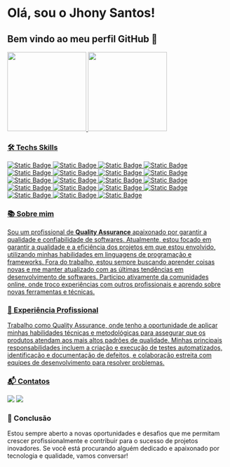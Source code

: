 # Olá, sou o Jhony Santos! 
## Bem vindo ao meu perfil GitHub 👋
<div>
<a href="https://github.com/jhonyrcs">
  <img loading="lazy" height="180em" src="https://github-readme-stats.vercel.app/api?username=jhonyrcs&show_icons=true&theme=tokyonight&include_all_commits=true&count_private=true"/>
  <img loading="lazy" height="180em" src="https://github-readme-stats.vercel.app/api/top-langs/?username=jhonyrcs&layout=compact&langs_count=7&theme=tokyonight"/>
</div>

### 🛠 Techs Skills
<!-- <div>
  <img src="https://cdn.jsdelivr.net/gh/devicons/devicon@latest/icons/html5/html5-original.svg" width="40" height="40" />  
  <img src="https://cdn.jsdelivr.net/gh/devicons/devicon@latest/icons/css3/css3-original.svg" width="40" height="40" />  
  <img src="https://cdn.jsdelivr.net/gh/devicons/devicon@latest/icons/javascript/javascript-original.svg" width="40" height="40" />
  <img src="https://cdn.jsdelivr.net/gh/devicons/devicon@latest/icons/bootstrap/bootstrap-original.svg" width="40" height="40" />  
  <img src="https://cdn.jsdelivr.net/gh/devicons/devicon@latest/icons/react/react-original.svg" width="40" height="40" />
  <img src="https://cdn.jsdelivr.net/gh/devicons/devicon@latest/icons/cypressio/cypressio-original.svg" width="40" height="40" />
  <img src="https://cdn.jsdelivr.net/gh/devicons/devicon@latest/icons/nodejs/nodejs-original-wordmark.svg" width="40" height="40" />
  <img src="https://cdn.jsdelivr.net/gh/devicons/devicon@latest/icons/python/python-original.svg" width="40" height="40" />
  <img src="https://cdn.jsdelivr.net/gh/devicons/devicon@latest/icons/flask/flask-original-wordmark.svg" width="40" height="40" />
  <img src="https://cdn.jsdelivr.net/gh/devicons/devicon@latest/icons/fastapi/fastapi-original-wordmark.svg" width="40" height="40" />
  <img src="https://cdn.jsdelivr.net/gh/devicons/devicon@latest/icons/pytest/pytest-original-wordmark.svg" width="40" height="40" />
  <img src="https://cdn.jsdelivr.net/gh/devicons/devicon@latest/icons/docker/docker-original.svg" width="40" height="40" />
</div> -->

<div>
    <img alt="Static Badge" src="https://img.shields.io/badge/html5-Skill?style=for-the-badge&logo=html5&logoColor=white&color=darkorange">
    <img alt="Static Badge" src="https://img.shields.io/badge/css3-Skill?style=for-the-badge&logo=css3&logoColor=white&color=mediumblue">
    <img alt="Static Badge" src="https://img.shields.io/badge/javascript-Skill?style=for-the-badge&logo=javascript&logoColor=black&color=gold">
    <img alt="Static Badge" src="https://img.shields.io/badge/node.js-Skill?style=for-the-badge&logo=node.js&logoColor=white&color=darkgreen">
    <img alt="Static Badge" src="https://img.shields.io/badge/bootstrap-Skill?style=for-the-badge&logo=bootstrap&logoColor=white&color=indigo">
    <img alt="Static Badge" src="https://img.shields.io/badge/react-Skill?style=for-the-badge&logo=react&logoColor=black&color=cyan">
    <img alt="Static Badge" src="https://img.shields.io/badge/cypress-Skill?style=for-the-badge&logo=cypress&logoColor=white&color=darkgreen">
    <img alt="Static Badge" src="https://img.shields.io/badge/python-Skill?style=for-the-badge&logo=python&logoColor=white&color=blue">
    <img alt="Static Badge" src="https://img.shields.io/badge/flask-Skill?style=for-the-badge&logo=flask&logoColor=white&color=crimson">
    <img alt="Static Badge" src="https://img.shields.io/badge/fastapi-Skill?style=for-the-badge&logo=fastapi&logoColor=white&color=darkcyan">
    <img alt="Static Badge" src="https://img.shields.io/badge/pytest-Skill?style=for-the-badge&logo=pytest&logoColor=black&color=gold">
    <img alt="Static Badge" src="https://img.shields.io/badge/robotFramework-Skill?style=for-the-badge&logo=robotframework&logoColor=white&color=darkgreen">
    <img alt="Static Badge" src="https://img.shields.io/badge/appium-Skill?style=for-the-badge&logo=appium&logoColor=white&color=crimson">
    <img alt="Static Badge" src="https://img.shields.io/badge/k6-Skill?style=for-the-badge&logo=k6&logoColor=white&color=indigo">
    <img alt="Static Badge" src="https://img.shields.io/badge/mysql-Skill?style=for-the-badge&logo=mysql&logoColor=white&color=darkorange">
    <img alt="Static Badge" src="https://img.shields.io/badge/mongodb-Skill?style=for-the-badge&logo=mongodb&logoColor=white&color=darkgreen">
    <img alt="Static Badge" src="https://img.shields.io/badge/docker-Skill?style=for-the-badge&logo=docker&logoColor=white&color=royalblue">
    <img alt="Static Badge" src="https://img.shields.io/badge/jira-Skill?style=for-the-badge&logo=jira&logoColor=white&color=royalblue">
    <img alt="Static Badge" src="https://img.shields.io/badge/azuredevops-Skill?style=for-the-badge&logo=azuredevops&logoColor=white&color=royalblue"> 
</div>

### 📚 Sobre mim

Sou um profissional de **Quality Assurance** apaixonado por garantir a qualidade e confiabilidade de softwares. Atualmente, estou focado em garantir a qualidade e a eficiência dos projetos em que estou envolvido, utilizando minhas habilidades em linguagens de programação e frameworks. Fora do trabalho, estou sempre buscando aprender coisas novas e me manter atualizado com as últimas tendências em desenvolvimento de softwares. Participo ativamente da comunidades online, onde troco experiências com outros profissionais e aprendo sobre novas ferramentas e técnicas.

### 💼 Experiência Profissional 

Trabalho como Quality Assurance, onde tenho a oportunidade de aplicar minhas habilidades técnicas e metodológicas para assegurar que os produtos atendam aos mais altos padrões de qualidade. Minhas principais responsabilidades incluem a criação e execução de testes automatizados, identificação e documentação de defeitos, e colaboração estreita com equipes de desenvolvimento para resolver problemas.

### 📬 Contatos 
<div>
<a href = "mailto:jhony.renan777@gmail.com"><img loading="lazy" src="https://img.shields.io/badge/Gmail-D14836?style=for-the-badge&logo=gmail&logoColor=white" target="_blank"></a>
<a href="https://www.linkedin.com/in/jhony-renan-cupriva-dos-santos/" target="_blank"><img loading="lazy" src="https://img.shields.io/badge/-LinkedIn-%230077B5?style=for-the-badge&logo=linkedin&logoColor=white" target="_blank"></a>   
</div>

### 🚀 Conclusão 

Estou sempre aberto a novas oportunidades e desafios que me permitam crescer profissionalmente e contribuir para o sucesso de projetos inovadores. Se você está procurando alguém dedicado e apaixonado por tecnologia e qualidade, vamos conversar!
